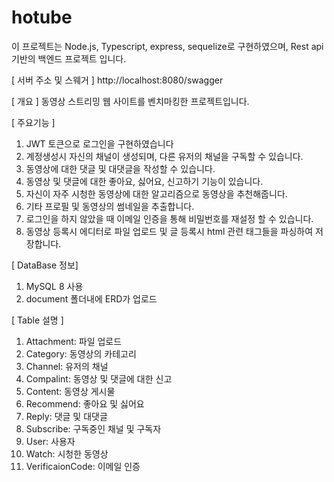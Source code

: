 # hotube

이 프로젝트는
Node.js, Typescript, express, sequelize로 구현하였으며,
Rest api 기반의 백엔드 프로젝트 입니다.

[ 서버 주소 및 스웨거 ]
http://localhost:8080/swagger

[ 개요 ]
동영상 스트리밍 웹 사이트를 벤치마킹한 프로젝트입니다.

[ 주요기능 ]
1. JWT 토큰으로 로그인을 구현하였습니다
2. 계정생성시 자신의 채널이 생성되며, 다른 유저의 채널을 구독할 수 있습니다.
3. 동영상에 대한 댓글 및 대댓글을 작성할 수 있습니다.
4. 동영상 및 댓글에 대한 좋아요, 싫어요, 신고하기 기능이 있습니다.
5. 자신이 자주 시청한 동영상에 대한 알고리즘으로 동영상을 추천해줍니다.
6. 기타 프로필 및 동영상의 썸네일을 추출합니다.
7. 로그인을 하지 않았을 때 이메일 인증을 통해 비밀번호를 재설정 할 수 있습니다.
8. 동영상 등록시 에디터로 파일 업로드 및 글 등록시 html 관련 태그들을 파싱하여 저장합니다.

[ DataBase 정보] 
1. MySQL 8 사용
2. document 폴더내에 ERD가 업로드

[ Table 설명 ]
1. Attachment: 파일 업로드
2. Category: 동영상의 카테고리
3. Channel: 유저의 채널
4. Compalint: 동영상 및 댓글에 대한 신고
5. Content: 동영상 게시물
6. Recommend: 좋아요 및 싫어요
7. Reply: 댓글 및 대댓글
8. Subscribe: 구독중인 채널 및 구독자
9. User: 사용자
10. Watch: 시청한 동영상
11. VerificaionCode: 이메일 인증
